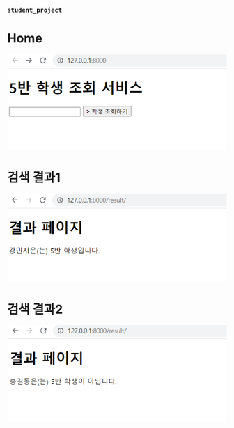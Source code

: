 ### `student_project`

# Home
![home](../images/student_project_home.png)

# 검색 결과1
![result1](../images/student_project_result1.png)

# 검색 결과2
![result2](../images/student_project_result2.png)